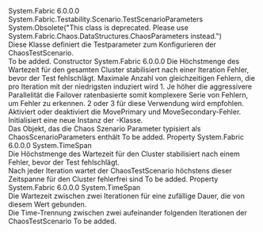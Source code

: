 <Type Name="ChaosTestScenarioParameters" FullName="System.Fabric.Testability.Scenario.ChaosTestScenarioParameters">
  <TypeSignature Language="C#" Value="public class ChaosTestScenarioParameters : System.Fabric.Testability.Scenario.TestScenarioParameters" />
  <TypeSignature Language="ILAsm" Value=".class public auto ansi serializable beforefieldinit ChaosTestScenarioParameters extends System.Fabric.Testability.Scenario.TestScenarioParameters" />
  <TypeSignature Language="DocId" Value="T:System.Fabric.Testability.Scenario.ChaosTestScenarioParameters" />
  <TypeSignature Language="VB.NET" Value="Public Class ChaosTestScenarioParameters&#xA;Inherits TestScenarioParameters" />
  <TypeSignature Language="F#" Value="type ChaosTestScenarioParameters = class&#xA;    inherit TestScenarioParameters" />
  <AssemblyInfo>
    <AssemblyName>System.Fabric</AssemblyName>
    <AssemblyVersion>6.0.0.0</AssemblyVersion>
  </AssemblyInfo>
  <Base>
    <BaseTypeName>System.Fabric.Testability.Scenario.TestScenarioParameters</BaseTypeName>
  </Base>
  <Interfaces />
  <Attributes>
    <Attribute>
      <AttributeName>System.Obsolete("This class is deprecated. Please use System.Fabric.Chaos.DataStructures.ChaosParameters instead.")</AttributeName>
    </Attribute>
  </Attributes>
  <Docs>
    <summary>
            Diese Klasse definiert die Testparameter zum Konfigurieren der ChaosTestScenario.
            </summary>
    <remarks>To be added.</remarks>
  </Docs>
  <Members>
    <Member MemberName=".ctor">
      <MemberSignature Language="C#" Value="public ChaosTestScenarioParameters (TimeSpan maxClusterStabilizationTimeout, long maxConcurrentFaults, bool enableMoveReplicaFaults, TimeSpan timeToRun);" />
      <MemberSignature Language="ILAsm" Value=".method public hidebysig specialname rtspecialname instance void .ctor(valuetype System.TimeSpan maxClusterStabilizationTimeout, int64 maxConcurrentFaults, bool enableMoveReplicaFaults, valuetype System.TimeSpan timeToRun) cil managed" />
      <MemberSignature Language="DocId" Value="M:System.Fabric.Testability.Scenario.ChaosTestScenarioParameters.#ctor(System.TimeSpan,System.Int64,System.Boolean,System.TimeSpan)" />
      <MemberSignature Language="VB.NET" Value="Public Sub New (maxClusterStabilizationTimeout As TimeSpan, maxConcurrentFaults As Long, enableMoveReplicaFaults As Boolean, timeToRun As TimeSpan)" />
      <MemberSignature Language="F#" Value="new System.Fabric.Testability.Scenario.ChaosTestScenarioParameters : TimeSpan * int64 * bool * TimeSpan -&gt; System.Fabric.Testability.Scenario.ChaosTestScenarioParameters" Usage="new System.Fabric.Testability.Scenario.ChaosTestScenarioParameters (maxClusterStabilizationTimeout, maxConcurrentFaults, enableMoveReplicaFaults, timeToRun)" />
      <MemberType>Constructor</MemberType>
      <AssemblyInfo>
        <AssemblyName>System.Fabric</AssemblyName>
        <AssemblyVersion>6.0.0.0</AssemblyVersion>
      </AssemblyInfo>
      <Parameters>
        <Parameter Name="maxClusterStabilizationTimeout" Type="System.TimeSpan" />
        <Parameter Name="maxConcurrentFaults" Type="System.Int64" />
        <Parameter Name="enableMoveReplicaFaults" Type="System.Boolean" />
        <Parameter Name="timeToRun" Type="System.TimeSpan" />
      </Parameters>
      <Docs>
        <param name="maxClusterStabilizationTimeout">Die Höchstmenge des Wartezeit für den gesamten Cluster stabilisiert nach einer Iteration Fehler, bevor der Test fehlschlägt.</param>
        <param name="maxConcurrentFaults">Maximale Anzahl von gleichzeitigen Fehlern, die pro Iteration mit der niedrigsten induziert wird 1. Je höher die aggressivere Parallelität die Failover ratenbasierte somit komplexere Serie von Fehlern, um Fehler zu erkennen. 2 oder 3 für diese Verwendung wird empfohlen.</param>
        <param name="enableMoveReplicaFaults">Aktiviert oder deaktiviert die MovePrimary und MoveSecondary-Fehler.</param>
        <param name="timeToRun"></param>
        <summary>
          <para>Initialisiert eine neue Instanz der <see cref="T:System.Fabric.Testability.Scenario.ChaosTestScenarioParameters" />-Klasse.</para>
        </summary>
        <returns>Das Objekt, das die Chaos Szenario Parameter typisiert als ChaosScenarioParameters enthält</returns>
        <remarks>To be added.</remarks>
      </Docs>
    </Member>
    <Member MemberName="MaxClusterStabilizationTimeout">
      <MemberSignature Language="C#" Value="public TimeSpan MaxClusterStabilizationTimeout { get; set; }" />
      <MemberSignature Language="ILAsm" Value=".property instance valuetype System.TimeSpan MaxClusterStabilizationTimeout" />
      <MemberSignature Language="DocId" Value="P:System.Fabric.Testability.Scenario.ChaosTestScenarioParameters.MaxClusterStabilizationTimeout" />
      <MemberSignature Language="VB.NET" Value="Public Property MaxClusterStabilizationTimeout As TimeSpan" />
      <MemberSignature Language="F#" Value="member this.MaxClusterStabilizationTimeout : TimeSpan with get, set" Usage="System.Fabric.Testability.Scenario.ChaosTestScenarioParameters.MaxClusterStabilizationTimeout" />
      <MemberType>Property</MemberType>
      <AssemblyInfo>
        <AssemblyName>System.Fabric</AssemblyName>
        <AssemblyVersion>6.0.0.0</AssemblyVersion>
      </AssemblyInfo>
      <ReturnValue>
        <ReturnType>System.TimeSpan</ReturnType>
      </ReturnValue>
      <Docs>
        <summary>
            Die Höchstmenge des Wartezeit für den Cluster stabilisiert nach einem Fehler, bevor der Test fehlschlägt.
            </summary>
        <value>
            Nach jeder Iteration wartet der ChaosTestScenario höchstens dieser Zeitspanne für den Cluster fehlerfrei sind
            </value>
        <remarks>To be added.</remarks>
      </Docs>
    </Member>
    <Member MemberName="WaitTimeBetweenIterations">
      <MemberSignature Language="C#" Value="public TimeSpan WaitTimeBetweenIterations { get; set; }" />
      <MemberSignature Language="ILAsm" Value=".property instance valuetype System.TimeSpan WaitTimeBetweenIterations" />
      <MemberSignature Language="DocId" Value="P:System.Fabric.Testability.Scenario.ChaosTestScenarioParameters.WaitTimeBetweenIterations" />
      <MemberSignature Language="VB.NET" Value="Public Property WaitTimeBetweenIterations As TimeSpan" />
      <MemberSignature Language="F#" Value="member this.WaitTimeBetweenIterations : TimeSpan with get, set" Usage="System.Fabric.Testability.Scenario.ChaosTestScenarioParameters.WaitTimeBetweenIterations" />
      <MemberType>Property</MemberType>
      <AssemblyInfo>
        <AssemblyName>System.Fabric</AssemblyName>
        <AssemblyVersion>6.0.0.0</AssemblyVersion>
      </AssemblyInfo>
      <ReturnValue>
        <ReturnType>System.TimeSpan</ReturnType>
      </ReturnValue>
      <Docs>
        <summary>
            Die Wartezeit zwischen zwei Iterationen für eine zufällige Dauer, die von diesem Wert gebunden.
            </summary>
        <value>
            Die Time-Trennung zwischen zwei aufeinander folgenden Iterationen der ChaosTestScenario
            </value>
        <remarks>To be added.</remarks>
      </Docs>
    </Member>
  </Members>
</Type>